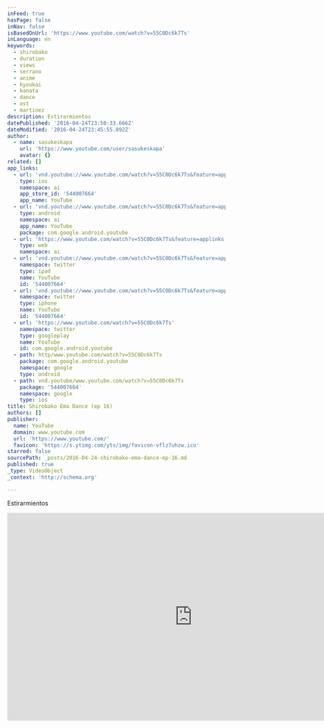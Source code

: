 ```yaml
---
inFeed: true
hasPage: false
inNav: false
isBasedOnUrl: 'https://www.youtube.com/watch?v=55C0Dc6k7Ts'
inLanguage: en
keywords:
  - shirobako
  - duration
  - views
  - serrano
  - anime
  - kyoukai
  - kanata
  - dance
  - ost
  - martinez
description: Estirarmientos
datePublished: '2016-04-24T23:50:33.666Z'
dateModified: '2016-04-24T23:45:55.892Z'
author:
  - name: sasukeskapa
    url: 'https://www.youtube.com/user/sasukeskapa'
    avatar: {}
related: []
app_links:
  - url: 'vnd.youtube://www.youtube.com/watch?v=55C0Dc6k7Ts&feature=applinks'
    type: ios
    namespace: ai
    app_store_id: '544007664'
    app_name: YouTube
  - url: 'vnd.youtube://www.youtube.com/watch?v=55C0Dc6k7Ts&feature=applinks'
    type: android
    namespace: ai
    app_name: YouTube
    package: com.google.android.youtube
  - url: 'https://www.youtube.com/watch?v=55C0Dc6k7Ts&feature=applinks'
    type: web
    namespace: ai
  - url: 'vnd.youtube://www.youtube.com/watch?v=55C0Dc6k7Ts&feature=applinks'
    namespace: twitter
    type: ipad
    name: YouTube
    id: '544007664'
  - url: 'vnd.youtube://www.youtube.com/watch?v=55C0Dc6k7Ts&feature=applinks'
    namespace: twitter
    type: iphone
    name: YouTube
    id: '544007664'
  - url: 'https://www.youtube.com/watch?v=55C0Dc6k7Ts'
    namespace: twitter
    type: googleplay
    name: YouTube
    id: com.google.android.youtube
  - path: http/www.youtube.com/watch?v=55C0Dc6k7Ts
    package: com.google.android.youtube
    namespace: google
    type: android
  - path: vnd.youtube/www.youtube.com/watch?v=55C0Dc6k7Ts
    package: '544007664'
    namespace: google
    type: ios
title: Shirobako Ema Dance (ep 16)
authors: []
publisher:
  name: YouTube
  domain: www.youtube.com
  url: 'https://www.youtube.com/'
  favicon: 'https://s.ytimg.com/yts/img/favicon-vflz7uhzw.ico'
starred: false
sourcePath: _posts/2016-04-24-shirobako-ema-dance-ep-16.md
published: true
_type: VideoObject
_context: 'http://schema.org'

---
```

Estirarmientos

<iframe src="https://cdn.embedly.com/widgets/media.html?src=https%3A%2F%2Fwww.youtube.com%2Fembed%2F55C0Dc6k7Ts%3Ffeature%3Doembed&amp;url=https%3A%2F%2Fwww.youtube.com%2Fwatch%3Fv%3D55C0Dc6k7Ts&amp;image=https%3A%2F%2Fi.ytimg.com%2Fvi%2F55C0Dc6k7Ts%2Fhqdefault.jpg&amp;key=b7d04c9b404c499eba89ee7072e1c4f7&amp;type=text%2Fhtml&amp;schema=youtube" width="854" height="480" scrolling="no" frameborder="0" allowfullscreen="" style=""></iframe>